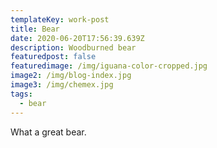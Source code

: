 ```yaml
---
templateKey: work-post
title: Bear
date: 2020-06-20T17:56:39.639Z
description: Woodburned bear
featuredpost: false
featuredimage: /img/iguana-color-cropped.jpg
image2: /img/blog-index.jpg
image3: /img/chemex.jpg
tags:
  - bear
---
```

What a great bear.